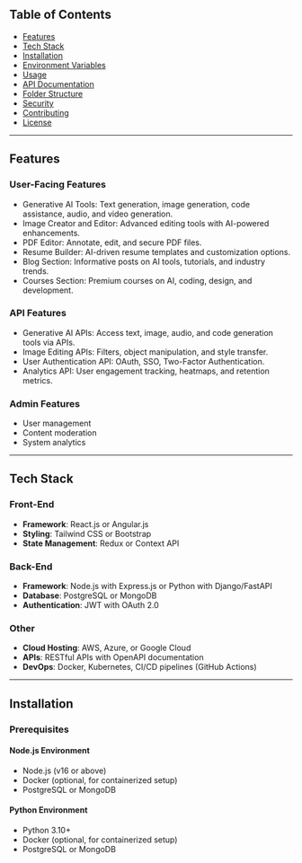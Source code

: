 ## Table of Contents

- [Features](#features)
- [Tech Stack](#tech-stack)
- [Installation](#installation)
- [Environment Variables](#environment-variables)
- [Usage](#usage)
- [API Documentation](#api-documentation)
- [Folder Structure](#folder-structure)
- [Security](#security)
- [Contributing](#contributing)
- [License](#license)

---

## Features

### User-Facing Features
- Generative AI Tools: Text generation, image generation, code assistance, audio, and video generation.
- Image Creator and Editor: Advanced editing tools with AI-powered enhancements.
- PDF Editor: Annotate, edit, and secure PDF files.
- Resume Builder: AI-driven resume templates and customization options.
- Blog Section: Informative posts on AI tools, tutorials, and industry trends.
- Courses Section: Premium courses on AI, coding, design, and development.

### API Features
- Generative AI APIs: Access text, image, audio, and code generation tools via APIs.
- Image Editing APIs: Filters, object manipulation, and style transfer.
- User Authentication API: OAuth, SSO, Two-Factor Authentication.
- Analytics API: User engagement tracking, heatmaps, and retention metrics.

### Admin Features
- User management
- Content moderation
- System analytics

---

## Tech Stack

### Front-End
- **Framework**: React.js or Angular.js
- **Styling**: Tailwind CSS or Bootstrap
- **State Management**: Redux or Context API

### Back-End
- **Framework**: Node.js with Express.js or Python with Django/FastAPI
- **Database**: PostgreSQL or MongoDB
- **Authentication**: JWT with OAuth 2.0

### Other
- **Cloud Hosting**: AWS, Azure, or Google Cloud
- **APIs**: RESTful APIs with OpenAPI documentation
- **DevOps**: Docker, Kubernetes, CI/CD pipelines (GitHub Actions)

---

## Installation

### Prerequisites

#### Node.js Environment
- Node.js (v16 or above)
- Docker (optional, for containerized setup)
- PostgreSQL or MongoDB

#### Python Environment
- Python 3.10+
- Docker (optional, for containerized setup)
- PostgreSQL or MongoDB
